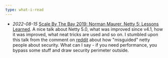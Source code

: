 ```yaml
---
type: what-i-read
---
```


- _2022-08-15_ [Scale By The Bay 2019: Norman Maurer, Netty 5: Lessons Learned](https://www.youtube.com/watch?v=hvYqSz_BgUM).
  A nice talk about Netty 5.0, what was improved since v4.1, how it was improved, what neat tricks are used and so on. I stumbled upon this talk from the comment on [reddit](https://www.reddit.com/r/java/comments/n2j9pw/comment/gwlfnu6/) about how "misguided" netty people about security. What can I say - if you need performance, you bypass some stuff and draw security perimeter outside.
